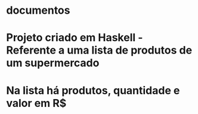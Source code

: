 # documentos 
# Projeto criado em Haskell - Referente a uma lista de produtos de um supermercado
# Na lista há produtos, quantidade e valor em R$

